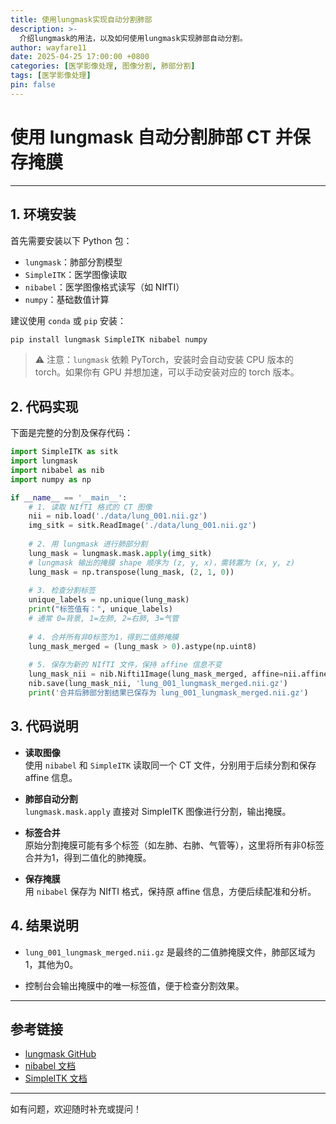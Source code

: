 ```yaml
---
title: 使用lungmask实现自动分割肺部
description: >-
  介绍lungmask的用法，以及如何使用lungmask实现肺部自动分割。
author: wayfare11
date: 2025-04-25 17:00:00 +0800
categories: [医学影像处理, 图像分割, 肺部分割]
tags: [医学影像处理]
pin: false
---
```




# 使用 lungmask 自动分割肺部 CT 并保存掩膜

---

## 1. 环境安装

首先需要安装以下 Python 包：

- `lungmask`：肺部分割模型
- `SimpleITK`：医学图像读取
- `nibabel`：医学图像格式读写（如 NIfTI）
- `numpy`：基础数值计算

建议使用 `conda` 或 `pip` 安装：

```bash
pip install lungmask SimpleITK nibabel numpy
```

> ⚠️ 注意：`lungmask` 依赖 PyTorch，安装时会自动安装 CPU 版本的 torch。如果你有 GPU 并想加速，可以手动安装对应的 torch 版本。

## 2. 代码实现

下面是完整的分割及保存代码：

```python
import SimpleITK as sitk
import lungmask
import nibabel as nib
import numpy as np

if __name__ == '__main__':
    # 1. 读取 NIfTI 格式的 CT 图像
    nii = nib.load('./data/lung_001.nii.gz')
    img_sitk = sitk.ReadImage('./data/lung_001.nii.gz')
    
    # 2. 用 lungmask 进行肺部分割
    lung_mask = lungmask.mask.apply(img_sitk)
    # lungmask 输出的掩膜 shape 顺序为 (z, y, x)，需转置为 (x, y, z)
    lung_mask = np.transpose(lung_mask, (2, 1, 0))  
    
    # 3. 检查分割标签
    unique_labels = np.unique(lung_mask)
    print("标签值有：", unique_labels)
    # 通常 0=背景, 1=左肺, 2=右肺, 3=气管
    
    # 4. 合并所有非0标签为1，得到二值肺掩膜
    lung_mask_merged = (lung_mask > 0).astype(np.uint8)
    
    # 5. 保存为新的 NIfTI 文件，保持 affine 信息不变
    lung_mask_nii = nib.Nifti1Image(lung_mask_merged, affine=nii.affine)
    nib.save(lung_mask_nii, 'lung_001_lungmask_merged.nii.gz')
    print('合并后肺部分割结果已保存为 lung_001_lungmask_merged.nii.gz')
```

## 3. 代码说明

- **读取图像**  
  使用 `nibabel` 和 `SimpleITK` 读取同一个 CT 文件，分别用于后续分割和保存 affine 信息。

- **肺部自动分割**  
  `lungmask.mask.apply` 直接对 SimpleITK 图像进行分割，输出掩膜。

- **标签合并**  
  原始分割掩膜可能有多个标签（如左肺、右肺、气管等），这里将所有非0标签合并为1，得到二值化的肺掩膜。

- **保存掩膜**  
  用 `nibabel` 保存为 NIfTI 格式，保持原 affine 信息，方便后续配准和分析。

## 4. 结果说明

- `lung_001_lungmask_merged.nii.gz` 是最终的二值肺掩膜文件，肺部区域为1，其他为0。

- 控制台会输出掩膜中的唯一标签值，便于检查分割效果。

---

## 参考链接

- [lungmask GitHub](https://github.com/JoHof/lungmask)
- [nibabel 文档](https://nipy.org/nibabel/)
- [SimpleITK 文档](https://simpleitk.readthedocs.io/en/master/)

---

如有问题，欢迎随时补充或提问！
